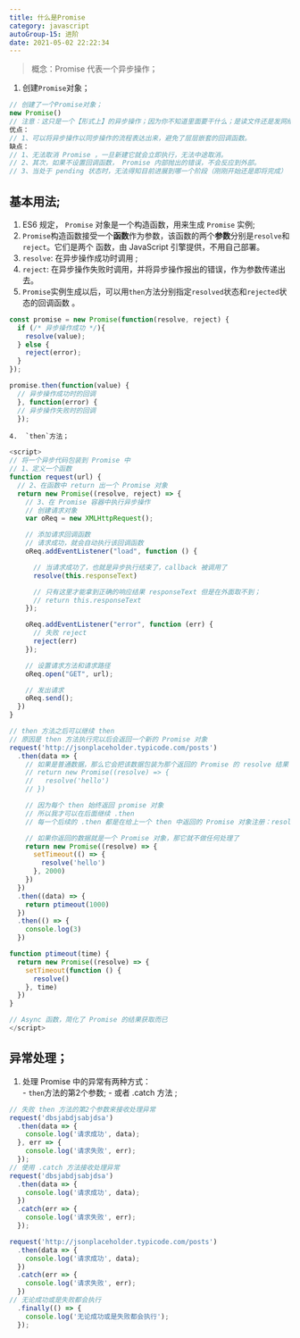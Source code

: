 ```yaml
---
title: 什么是Promise
category: javascript
autoGroup-15: 进阶
date: 2021-05-02 22:22:34
---
```


> 概念：Promise 代表一个异步操作；

1. 创建`Promise`对象；

```js
// 创建了一个Promise对象；
new Promise()
// 注意：这只是一个【形式上】的异步操作；因为你不知道里面要干什么；是读文件还是发网络请求呢？
优点：
// 1、可以将异步操作以同步操作的流程表达出来，避免了层层嵌套的回调函数。
缺点：
// 1、无法取消 Promise ，一旦新建它就会立即执行，无法中途取消。
// 2、其次，如果不设置回调函数， Promise 内部抛出的错误，不会反应到外部。
// 3、当处于 pending 状态时，无法得知目前进展到哪一个阶段（刚刚开始还是即将完成）
```

## 基本用法;

1.   ES6 规定， `Promise` 对象是一个构造函数，用来生成 `Promise` 实例;
2.  `Promise`构造函数接受一个**函数**作为参数，该函数的两个**参数**分别是`resolve`和`reject`。它们是两个
   函数，由 JavaScript 引擎提供，不用自己部署。  
   1. `resolve`:  在异步操作成功时调用 ;
   2. `reject`:   在异步操作失败时调用，并将异步操作报出的错误，作为参数传递出去。 
3.  `Promise`实例生成以后，可以用`then`方法分别指定`resolved`状态和`rejected`状态的回调函数 。


```js
const promise = new Promise(function(resolve, reject) {
  if (/* 异步操作成功 */){
    resolve(value);
  } else {
    reject(error);
  }
});

promise.then(function(value) {
  // 异步操作成功时的回调
  }, function(error) {
  // 异步操作失败时的回调
  });
```

	4.	`then`方法；

```js
<script>
// 将一个异步代码包装到 Promise 中
// 1、定义一个函数
function request(url) {
  // 2、在函数中 return 出一个 Promise 对象
  return new Promise((resolve, reject) => {
    // 3、在 Promise 容器中执行异步操作
    // 创建请求对象
    var oReq = new XMLHttpRequest();

    // 添加请求回调函数
    // 请求成功，就会自动执行该回调函数
    oReq.addEventListener("load", function () {

      // 当请求成功了，也就是异步执行结束了，callback 被调用了
      resolve(this.responseText)

      // 只有这里才能拿到正确的响应结果 responseText 但是在外面取不到；
      // return this.responseText
    });

    oReq.addEventListener("error", function (err) {
      // 失败 reject
      reject(err)
    });

    // 设置请求方法和请求路径
    oReq.open("GET", url);

    // 发出请求
    oReq.send();
  })
}

// then 方法之后可以继续 then
// 原因是 then 方法执行完以后会返回一个新的 Promise 对象
request('http://jsonplaceholder.typicode.com/posts')
  .then(data => {
    // 如果是普通数据，那么它会把该数据包装为那个返回的 Promise 的 resolve 结果
    // return new Promise((resolve) => {
    //   resolve('hello')
    // })

    // 因为每个 then 始终返回 promise 对象
    // 所以我才可以在后面继续 .then
    // 每一个后续的 .then 都是在给上一个 then 中返回的 Promise 对象注册：resolve、reject

    // 如果你返回的数据就是一个 Promise 对象，那它就不做任何处理了
    return new Promise((resolve) => {
      setTimeout(() => {
        resolve('hello')
      }, 2000)
    })
  })
  .then((data) => {
    return ptimeout(1000)
  })
  .then(() => {
    console.log(3)
  })

function ptimeout(time) {
  return new Promise((resolve) => {
    setTimeout(function () {
      resolve()
    }, time)
  })
}

// Async 函数，简化了 Promise 的结果获取而已
</script>
```

## 异常处理；

 1.	  处理 Promise 中的异常有两种方式：  
     -  `then`方法的第2个参数;
     - 或者 .catch 方法 ;


```js
// 失败 then 方法的第2个参数来接收处理异常
request('dbsjabdjsabjdsa')
  .then(data => {
    console.log('请求成功', data);
  }, err => {
    console.log('请求失败', err);
  });
// 使用 .catch 方法接收处理异常
request('dbsjabdjsabjdsa')
  .then(data => {
    console.log('请求成功', data);
  })
  .catch(err => {
    console.log('请求失败', err);
  });

request('http://jsonplaceholder.typicode.com/posts')
  .then(data => {
    console.log('请求成功', data);
  })
  .catch(err => {
    console.log('请求失败', err);
  })
// 无论成功或是失败都会执行
  .finally(() => {
    console.log('无论成功或是失败都会执行');
  });
```

